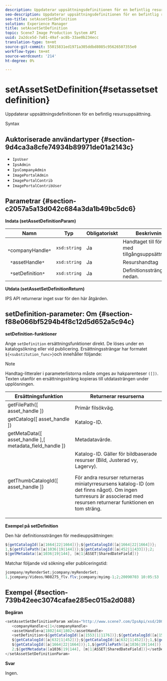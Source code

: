 ```yaml
---
description: Uppdaterar uppsättningsdefinitionen för en befintlig resursuppsättning.
seo-description: Uppdaterar uppsättningsdefinitionen för en befintlig resursuppsättning.
seo-title: setAssetSetDefinition
solution: Experience Manager
title: setAssetSetDefinition
topic: Scene7 Image Production System API
uuid: 2a2dce5d-7a01-49af-ac8b-33ae0b234ecc
translation-type: tm+mt
source-git-commit: 55015831ed1971a305ddbd8085c95626507355e0
workflow-type: tm+mt
source-wordcount: '214'
ht-degree: 0%

---
```



# setAssetSetDefinition{#setassetsetdefinition}

Uppdaterar uppsättningsdefinitionen för en befintlig resursuppsättning.

Syntax

## Auktoriserade användartyper {#section-9d4ca3a8cfe74934b89971de01a2143c}

* `IpsUser`
* `IpsAdmin`
* `IpsCompanyAdmin`
* `ImagePortalAdmin`
* `ImagePortalContrib`
* `ImagePortalContribUser`

## Parametrar {#section-c2057a5a13d042c684a3da1b49bc5dc6}

**Indata (setAssetDefinitionParam)**

| Namn | Typ | Obligatoriskt | Beskrivning |
|---|---|---|---|
| ` *`companyHandle`*` | `xsd:string` | Ja | Handtaget till företaget med tillgångsuppsättningen. |
| ` *`assetHandle`*` | `xsd:string` | Ja | Resurshandtag |
| ` *`setDefinition`*` | `xsd:string` | Ja | Definitionssträng. Se nedan. |

**Utdata (setAssetSetDefinitionReturn)**

IPS API returnerar inget svar för den här åtgärden.

## setDefinition-parameter: Om {#section-f88e066bf5294b4f8c12d5d652a5c94c}

**setDefinition-funktioner**

Ange `setDefinition` ersättningsfunktioner direkt. De löses under en katalogsökning eller vid publicering. Ersättningssträngar har formatet `${<substitution_func>}`och innehåller följande:

>[!NOTE]
>
>Handtag-litteraler i parameterlistorna måste omges av hakparenteser `([])`. Texten utanför en ersättningssträng kopieras till utdatasträngen under upplösningen.

<table id="table_A93D2C273B694C289208AA926B2597CD"> 
 <thead> 
  <tr> 
   <th colname="col1" class="entry"> Ersättningsfunktion </th> 
   <th colname="col2" class="entry"> Returnerar resurserna </th> 
  </tr> 
 </thead>
 <tbody> 
  <tr> 
   <td colname="col1"> <span class="codeph"> getFilePath([ <span class="varname"> asset_handle </span>]) </span> </td> 
   <td colname="col2"> Primär filsökväg. </td> 
  </tr> 
  <tr> 
   <td colname="col1"> <span class="codeph"> getCatalog([ <span class="varname"> asset_handle </span>]) </span> </td> 
   <td colname="col2"> Katalog-ID. </td> 
  </tr> 
  <tr> 
   <td colname="col1"> <span class="codeph"> getMetaData([ <span class="varname"> asset_handle </span>],[ <span class="varname"> metadata_field_handle </span>]) </span> </td> 
   <td colname="col2"> Metadatavärde. </td> 
  </tr> 
  <tr> 
   <td colname="col1"> <span class="codeph"> getThumbCatalogId([ <span class="varname"> asset_handle </span>]) </span> </td> 
   <td colname="col2"> Katalog-ID. Gäller för bildbaserade resurser (Bild, Justerad vy, Lagervy). <p>För andra resurser returneras miniatyrresursens katalog-ID (om det finns något). Om ingen tumresurs är associerad med resursen returnerar funktionen en tom sträng. </p> </td> 
  </tr> 
 </tbody> 
</table>

**Exempel på setDefinition**

Den här definitionssträngen för medieuppsättningen:

```java
${getCatalogId([a|1664|22|1664])};${getCatalogId([a|1664|22|1664])}; 
1,${getFilePath([a|1036|19|144])};${getCatalogId([a|452|1|433])};2; 
${getMetadata([a|1036|19|144], [m|1|ASSET|SharedDateField])}
```

Matchar följande vid sökning eller publiceringstid:

```java
jcompany/myRenderSet;jcompany/myRenderSet; 
1,jcompany/Videos/N08275_flv.flv;jcompany/myimg-1;2;20090703 10:05:53
```

## Exempel {#section-739b42eec3074cafae285ec015a2d088}

**Begäran**

```java
<setAssetSetDefinitionParam xmlns="http://www.scene7.com/IpsApi/xsd/2009-07-31"> 
   <companyHandle>c|1</companyHandle> 
   <assetHandle>a|1802|44|1802</assetHandle> 
   <setDefinition>${getCatalogId([a|1553|1|1176])};${getCatalogId([a|1553|1|1176])};1;img1, 
   ${getCatalogId([a|632|1|452])};${getCatalogId([a|632|1|452])};1,${getCatalogId([a|1664|22|1664])}; 
   ${getCatalogId([a|1664|22|1664])};1,${getFilePath([a|1036|19|144])};${getCatalogId([ a|452|1|433])}; 
   2;${getMetadata([a1036|19|144], [m|1|ASSET|SharedDateField])}</setDefinition> 
</setAssetSetDefinitionParam>
```

**Svar**

Ingen.
